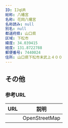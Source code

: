 ```yaml
---
ID: IJqUR
総称: 八幡宮
名称: 花岡八幡宮
名称読み: null
別名: null
都道府県: 山口県
区域: 下松市
緯度: 34.039415
経度: 131.8722788
郵便番号: 7440024
住所: 山口県下松市末武上４００
---
```


## その他

### 参考URL

| URL | 説明          |
| --- | ------------- |
|     | OpenStreetMap |
